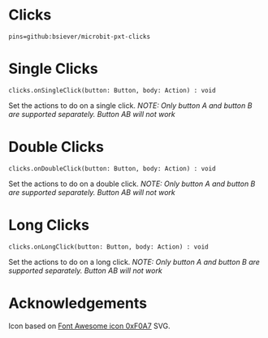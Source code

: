 # Clicks

```package
pins=github:bsiever/microbit-pxt-clicks
```


# Single Clicks

```sig
clicks.onSingleClick(button: Button, body: Action) : void
``` 

Set the actions to do on a single click. *NOTE: Only button A and button B are supported separately.  Button AB will not work*

# Double Clicks

```sig
clicks.onDoubleClick(button: Button, body: Action) : void
``` 

Set the actions to do on a double click. *NOTE: Only button A and button B are supported separately.  Button AB will not work*

# Long Clicks

```sig
clicks.onLongClick(button: Button, body: Action) : void
``` 

Set the actions to do on a long click. *NOTE: Only button A and button B are supported separately.  Button AB will not work*

# Acknowledgements 


Icon based on [Font Awesome icon 0xF0A7](https://www.iconfinder.com/search?q=f0a7) SVG.

<script src="https://makecode.com/gh-pages-embed.js"></script>
<script>makeCodeRender("{{ site.makecode.home_url }}", "{{ site.github.owner_name }}/{{ site.github.repository_name }}");</script>
